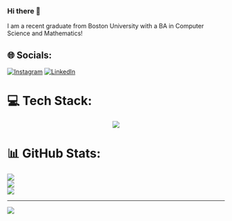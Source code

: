 ### Hi there 👋


<!--
**eugnes03/eugnes03** is a ✨ _special_ ✨ repository because its `README.md` (this file) appears on your GitHub profile.

Here are some ideas to get you started:

- 🔭 I’m currently working on ...
- 🌱 I’m currently learning ...
- 👯 I’m looking to collaborate on ...
- 🤔 I’m looking for help with ...
- 💬 Ask me about ...
- 📫 How to reach me: ...
- 😄 Pronouns: ...
- ⚡ Fun fact: ...
-->

 I am a recent graduate from Boston University with a BA in Computer Science and Mathematics!



## 🌐 Socials:
[![Instagram](https://img.shields.io/badge/Instagram-%23E4405F.svg?logo=Instagram&logoColor=white)](https://instagram.com/eubr03) [![LinkedIn](https://img.shields.io/badge/LinkedIn-%230077B5.svg?logo=linkedin&logoColor=white)](https://www.linkedin.com/in/philip-eugen-nesbakken-088212259) 

# 💻 Tech Stack:
<p align="center">
  <a href="https://skillicons.dev">
    <img src="https://skillicons.dev/icons?i=c,cs,cpp,vim,bash,emacs,git,py,ruby,rails,html,java,js&theme=dark" />
  </a>
</p>

# 📊 GitHub Stats:
![](https://github-readme-stats.vercel.app/api?username=eugnes03&theme=gruvbox&hide_border=false&include_all_commits=false&count_private=false)<br/>
![](https://github-readme-streak-stats.herokuapp.com/?user=eugnes03&theme=gruvbox&hide_border=false)<br/>
![](https://github-readme-stats.vercel.app/api/top-langs/?username=eugnes03&theme=gruvbox&hide_border=false&include_all_commits=false&count_private=false&layout=compact)

---
[![](https://visitcount.itsvg.in/api?id=eugnes03&icon=0&color=0)](https://visitcount.itsvg.in)

<!-- Proudly created with GPRM ( https://gprm.itsvg.in ) -->
